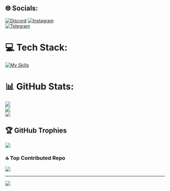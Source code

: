 ## 🌐 Socials:
[![Discord](https://img.shields.io/badge/Discord-%237289DA.svg?logo=discord&logoColor=white)](gnsrfan) 
[![Instagram](https://img.shields.io/badge/Instagram-%23E4405F.svg?logo=Instagram&logoColor=white)]()  
[![Telegram](https://img.shields.io/badge/-telegram-white?color=white&logo=telegram&logoColor=blue)](https://t.me/gns_rfan/)

# 💻 Tech Stack:
[![My Skills](https://skillicons.dev/icons?i=python,cs,html,css,js,django,flask,fastapi,apache,firebase,vscodde,visualstudio,git,github,linux,powershell,opencv,mysql,sqlite,postgres,bootstrap,react)](https://skillicons.dev)

# 📊 GitHub Stats:
![](https://github-readme-stats.vercel.app/api?username=Rfannn&theme=dark&hide_border=false&include_all_commits=true&count_private=false)<br/>
![](https://github-readme-streak-stats.herokuapp.com/?user=Rfannn&theme=dark&hide_border=false)<br/>
![](https://github-readme-stats.vercel.app/api/top-langs/?username=Rfannn&theme=dark&hide_border=false&include_all_commits=true&count_private=false&layout=compact)

## 🏆 GitHub Trophies
![](https://github-profile-trophy.vercel.app/?username=Rfannn&theme=radical&no-frame=false&no-bg=true&margin-w=4)

### 🔝 Top Contributed Repo
![](https://github-contributor-stats.vercel.app/api?username=Rfannn&limit=5&theme=dark&combine_all_yearly_contributions=true)

---
[![](https://visitcount.itsvg.in/api?id=Rfannn&icon=0&color=0)](https://visitcount.itsvg.in)
